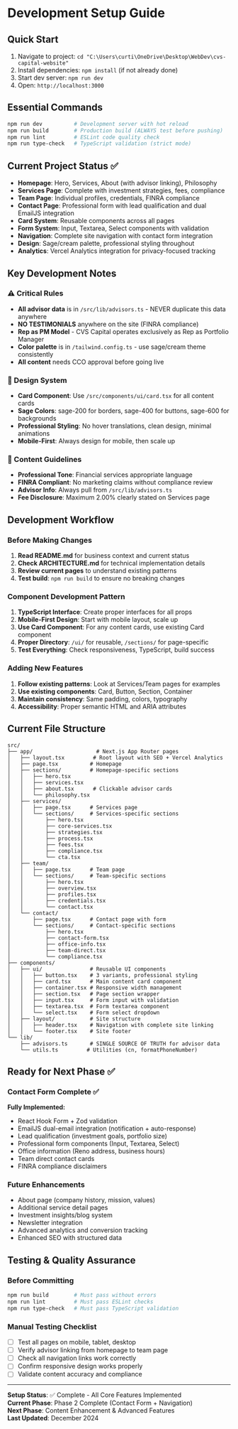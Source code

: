 # Development Setup Guide

## Quick Start
1. Navigate to project: `cd "C:\Users\curti\OneDrive\Desktop\WebDev\cvs-capital-website"`
2. Install dependencies: `npm install` (if not already done)
3. Start dev server: `npm run dev`
4. Open: `http://localhost:3000`

## Essential Commands
```bash
npm run dev          # Development server with hot reload
npm run build        # Production build (ALWAYS test before pushing)
npm run lint         # ESLint code quality check
npm run type-check   # TypeScript validation (strict mode)
```

## Current Project Status ✅
- **Homepage**: Hero, Services, About (with advisor linking), Philosophy
- **Services Page**: Complete with investment strategies, fees, compliance
- **Team Page**: Individual profiles, credentials, FINRA compliance
- **Contact Page**: Professional form with lead qualification and dual EmailJS integration
- **Card System**: Reusable components across all pages
- **Form System**: Input, Textarea, Select components with validation
- **Navigation**: Complete site navigation with contact form integration
- **Design**: Sage/cream palette, professional styling throughout
- **Analytics**: Vercel Analytics integration for privacy-focused tracking

## Key Development Notes

### ⚠️ Critical Rules
- **All advisor data** is in `/src/lib/advisors.ts` - NEVER duplicate this data anywhere
- **NO TESTIMONIALS** anywhere on the site (FINRA compliance)
- **Rep as PM Model** - CVS Capital operates exclusively as Rep as Portfolio Manager
- **Color palette** is in `/tailwind.config.ts` - use sage/cream theme consistently
- **All content** needs CCO approval before going live

### 🎨 Design System
- **Card Component**: Use `/src/components/ui/card.tsx` for all content cards
- **Sage Colors**: sage-200 for borders, sage-400 for buttons, sage-600 for backgrounds
- **Professional Styling**: No hover translations, clean design, minimal animations
- **Mobile-First**: Always design for mobile, then scale up

### 📝 Content Guidelines
- **Professional Tone**: Financial services appropriate language
- **FINRA Compliant**: No marketing claims without compliance review
- **Advisor Info**: Always pull from `/src/lib/advisors.ts`
- **Fee Disclosure**: Maximum 2.00% clearly stated on Services page

## Development Workflow

### Before Making Changes
1. **Read README.md** for business context and current status
2. **Check ARCHITECTURE.md** for technical implementation details
3. **Review current pages** to understand existing patterns
4. **Test build**: `npm run build` to ensure no breaking changes

### Component Development Pattern
1. **TypeScript Interface**: Create proper interfaces for all props
2. **Mobile-First Design**: Start with mobile layout, scale up
3. **Use Card Component**: For any content cards, use existing Card component
4. **Proper Directory**: `/ui/` for reusable, `/sections/` for page-specific
5. **Test Everything**: Check responsiveness, TypeScript, build success

### Adding New Features
1. **Follow existing patterns**: Look at Services/Team pages for examples
2. **Use existing components**: Card, Button, Section, Container
3. **Maintain consistency**: Same padding, colors, typography
4. **Accessibility**: Proper semantic HTML and ARIA attributes

## Current File Structure
```
src/
├── app/                    # Next.js App Router pages
│   ├── layout.tsx         # Root layout with SEO + Vercel Analytics
│   ├── page.tsx          # Homepage
│   ├── sections/         # Homepage-specific sections
│   │   ├── hero.tsx
│   │   ├── services.tsx
│   │   ├── about.tsx      # Clickable advisor cards
│   │   └── philosophy.tsx
│   ├── services/
│   │   ├── page.tsx      # Services page
│   │   └── sections/     # Services-specific sections
│   │       ├── hero.tsx
│   │       ├── core-services.tsx
│   │       ├── strategies.tsx
│   │       ├── process.tsx
│   │       ├── fees.tsx
│   │       ├── compliance.tsx
│   │       └── cta.tsx
│   ├── team/
│   │   ├── page.tsx      # Team page
│   │   └── sections/     # Team-specific sections
│   │       ├── hero.tsx
│   │       ├── overview.tsx
│   │       ├── profiles.tsx
│   │       ├── credentials.tsx
│   │       └── contact.tsx
│   └── contact/
│       ├── page.tsx      # Contact page with form
│       └── sections/     # Contact-specific sections
│           ├── hero.tsx
│           ├── contact-form.tsx
│           ├── office-info.tsx
│           ├── team-direct.tsx
│           └── compliance.tsx
├── components/
│   ├── ui/               # Reusable UI components
│   │   ├── button.tsx    # 3 variants, professional styling
│   │   ├── card.tsx      # Main content card component
│   │   ├── container.tsx # Responsive width management
│   │   ├── section.tsx   # Page section wrapper
│   │   ├── input.tsx     # Form input with validation
│   │   ├── textarea.tsx  # Form textarea component
│   │   └── select.tsx    # Form select dropdown
│   ├── layout/           # Site structure
│   │   ├── header.tsx    # Navigation with complete site linking
│   │   └── footer.tsx    # Site footer
└── lib/
    ├── advisors.ts       # SINGLE SOURCE OF TRUTH for advisor data
    └── utils.ts         # Utilities (cn, formatPhoneNumber)
```

## Ready for Next Phase ✅

### Contact Form Complete ✅
**Fully Implemented:**
- React Hook Form + Zod validation
- EmailJS dual-email integration (notification + auto-response)
- Lead qualification (investment goals, portfolio size)
- Professional form components (Input, Textarea, Select)
- Office information (Reno address, business hours)
- Team direct contact cards
- FINRA compliance disclaimers

### Future Enhancements
- About page (company history, mission, values)
- Additional service detail pages
- Investment insights/blog system
- Newsletter integration
- Advanced analytics and conversion tracking
- Enhanced SEO with structured data

## Testing & Quality Assurance

### Before Committing
```bash
npm run build        # Must pass without errors
npm run lint         # Must pass ESLint checks  
npm run type-check   # Must pass TypeScript validation
```

### Manual Testing Checklist
- [ ] Test all pages on mobile, tablet, desktop
- [ ] Verify advisor linking from homepage to team page
- [ ] Check all navigation links work correctly
- [ ] Confirm responsive design works properly
- [ ] Validate content accuracy and compliance

---
**Setup Status**: ✅ Complete - All Core Features Implemented  
**Current Phase**: Phase 2 Complete (Contact Form + Navigation)  
**Next Phase**: Content Enhancement & Advanced Features  
**Last Updated**: December 2024
